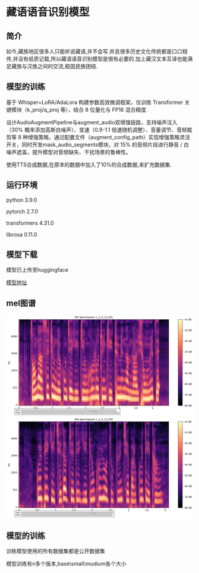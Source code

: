 # 藏语语音识别模型

## 简介
如今,藏族地区很多人只能听说藏语,并不会写.并且很多历史文化传统都是口口相传,并没有纸质记载,所以藏语语音识别模型是很有必要的.加上藏汉文本互译也能满足藏族与汉族之间的交流,稳固民族团结.

## 模型的训练
基于 Whisper+LoRA/AdaLora 构建参数高效微调框架，仅训练 Transformer 关键模块（k_proj/q_proj 等），结合 8 位量化与 FP16 混合精度.

设计AudioAugmentPipeline与augment_audio双增强链路，支持噪声注入（30% 概率添加高斯白噪声）、变速（0.9-1.1 倍速随机调整）、音量调节、音频裁剪等 8 种增强策略，通过配置文件（augment_config_path）实现增强策略灵活开关，同时开发mask_audio_segments模块，对 15% 的音频片段进行静音 / 白噪声遮盖，提升模型对音频缺失、干扰场景的鲁棒性。

使用TTS合成数据,在原本的数据中加入了10%的合成数据,来扩充数据集.

## 运行环境

python                  3.9.0

pytorch                 2.7.0

transformers            4.31.0

librosa                 0.11.0


## 模型下载
模型已上传至huggingface

[模型地址](https://huggingface.co/unwang/tibetan_ASR_small/tree/main)

## mel图谱
![实例1](L_F_0_13_002_mel.png)
![实例2](L_F_0_13_030_mel.png)

## 模型的训练
训练模型使用的所有数据集都是公开数据集

模型训练有n多个版本,base\small\mudium各个大小

![]()
